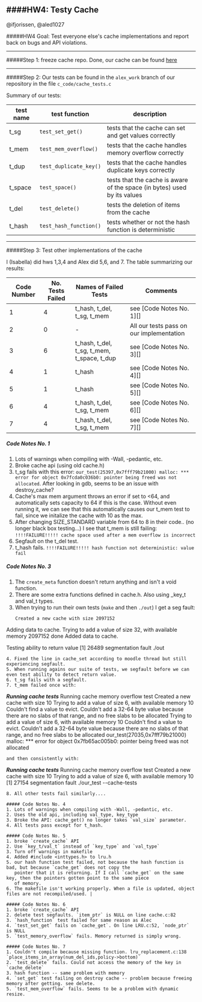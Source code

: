 ####HW4: Testy Cache
-----
@ifjorissen, @aled1027

#####HW4 Goal: Test everyone else's cache implementations and report back on bugs and API violations. 

----
#####Step 1: freeze cache repo. Done, our cache can be found [here](https://github.com/aled1027/hash_it_out/)

----

#####Step 2: Our tests can be found in the `alex_work` branch of our repository in the file `c_code/cache_tests.c`

Summary of our tests:

| test name | test function | description |
|---|---|---|
| t_sg | `test_set_get()` | tests that the cache can set and get values correctly |
| t_mem | `test_mem_overflow()` | tests that the cache handles memory overflow correctly |
| t_dup | `test_duplicate_key()` | tests that the cache handles duplicate keys correctly |
| t_space | `test_space()` | tests that the cache is aware of the space (in bytes) used by its values |
| t_del | `test_delete()` | tests the deletion of items from the cache |
| t_hash | `test_hash_function()` | tests whether or not the hash function is deterministic |


----

#####Step 3: Test other implementations of the cache

I (Isabella) did hws 1,3,4 and Alex did 5,6, and 7. The table summarizing our results:

| Code Number| No. Tests Failed | Names of Failed Tests | Comments |
|---|---|---|---|
| 1 | 4 | t_hash, t_del, t_sg, t_mem|see [Code Notes No. 1][]|
| 2 | 0 | - | All our tests pass on our implementation |
| 3 | 6 | t_hash, t_del, t_sg, t_mem, t_space, t_dup|see [Code Notes No. 3][]|
| 4 | 1 | t_hash |see [Code Notes No. 4][]|
| 5 | 1 | t_hash |see [Code Notes No. 5][]|
| 6 | 4 | t_hash, t_del, t_sg, t_mem |see [Code Notes No. 6][]|
| 7 | 4 | t_hash, t_del, t_sg, t_mem |see [Code Notes No. 7][]|

##### Code Notes No. 1
1. Lots of warnings when compiling with -Wall, -pedantic, etc. 
2. Broke cache api (using old cache.h)
3. t_sg fails with this error: `our_test(25397,0x7fff79b21000) malloc: *** error for object 0x7fcda0c036b0: pointer being freed was not allocated`. After looking in gdb, seems to be an issue with destroy_cache?
4. Cache's max mem argument throws an error if set to <64, and automatically sets capacity to 64 if this is the case. Without even running it, we can see that this automatically causes our t_mem test to fail, since we initalize the cache with 10 as the max.
5. After changing SIZE_STANDARD variable from 64 to 8 in their code.. (no longer black box testing...) I see that t_mem is still failing: `!!!!FAILURE!!!!! cache space used after a mem overflow is incorrect`
6. Segfault on the t_del test.
7. t_hash fails. `!!!!FAILURE!!!!! hash function not deterministic: value fail`

##### Code Notes No. 3
1. The `create_meta` function doesn't return anything and isn't a void function. 
2. There are some extra functions defined in cache.h. Also using _key_t and val_t types.
3. When trying to run their own tests (`make` and then `./out`) I get a seg fault:
   ```
   Created a new cache with size 2097152
  Adding data to cache.
  Trying to add a value of size 32, with available memory 2097152
  done
  Added data to cache.

  Testing ability to return value
  [1]    26489 segmentation fault  ./out
  ```
4. Fixed the line in cache_set according to moodle thread but still experiencing segfault. 
5. When running agains our suite of tests, we segfault before we can even test ability to detect return value. 
6. t_sg fails with a segfault.
7. t_mem failed once with:
 ```
   ***Running cache tests***
  Running cache memory overflow test
  Created a new cache with size 10
  Trying to add a value of size 6, with available memory 10
  Couldn't find a value to evict.
  Couldn't add a 32-64 byte value because there are no slabs of that range, and no free slabs to be allocated
  Trying to add a value of size 6, with available memory 10
  Couldn't find a value to evict.
  Couldn't add a 32-64 byte value because there are no slabs of that range, and no free slabs to be allocated
  our_test(27035,0x7fff79b21000) malloc: *** error for object 0x7fb65ac005b0: pointer being freed was not allocated
 ```
 and then consistently with:
 ```
  ***Running cache tests***
  Running cache memory overflow test
  Created a new cache with size 10
  Trying to add a value of size 6, with available memory 10
  [1]    27154 segmentation fault  ./our_test --cache-tests
```
8. All other tests fail similarly....

##### Code Notes No. 4
1. Lots of warnings when compiling with -Wall, -pedantic, etc.
2. Uses the old api, including val_type, key_type
3. Broke the API: cache_get() no longer takes `val_size` parameter.
4. All tests pass except for t_hash. 

##### Code Notes No. 5 
1. broke `create_cache` API 
2. Use `key_t/val_t` instead of `key_type` and `val_type`
3. Turn off warnings in makefile
4. Added #include <inttypes.h> to lru.h
5. our hash function test failed, not because the hash function is bad, but because `cache_get` does not copy the
   pointer that it is returning. If I call `cache_get` on the same key, then the pointers gotten point to the same piece
   of memory.
6. The makefile isn't working properly. When a file is updated, object files are not recompiled/used. |

##### Code Notes No. 6
1. broke `create_cache` API
2. delete test segfaults. `item_ptr` is NULL on line cache.c:82
3. `hash_function` test failed for same reason as Alec
4. `test_set_get` fails on `cache_get`. On line LRU.c:52, `node_ptr` is NULL
5. `test_memory_overflow` fails. Memory returned is simply wrong.

##### Code Notes No. 7
1. Couldn't compile because missing function. lru_replacement.c:138 `place_items_in_array(num_del_ids,policy->bottom)`
2. `test_delete` fails. Could not access the memory of the key in `cache_delete`
3. hash function -- same problem with memory
4. `set_get` test failing on destroy cache -- problem because freeing memory after getting. see delete.
5. `test_mem_overflow` fails. Seems to be a problem with dynamic resize.
